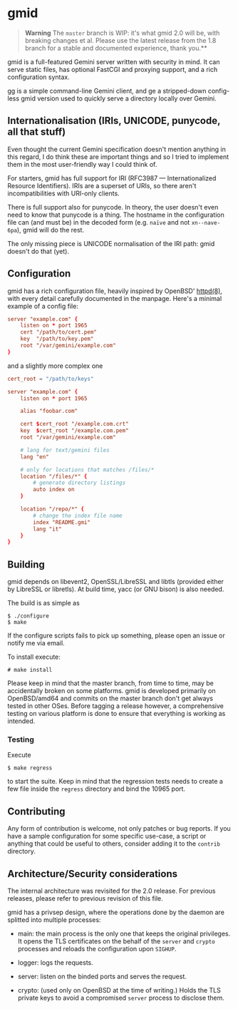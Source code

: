 # gmid

> **Warning**
> The `master` branch is WIP: it's what gmid 2.0 will be, with
> breaking changes et al.  Please use the latest release from the 1.8
> branch for a stable and documented experience, thank you.**

gmid is a full-featured Gemini server written with security in mind.
It can serve static files, has optional FastCGI and proxying support,
and a rich configuration syntax.

gg is a simple command-line Gemini client, and ge a stripped-down
config-less gmid version used to quickly serve a directory locally
over Gemini.


## Internationalisation (IRIs, UNICODE, punycode, all that stuff)

Even thought the current Gemini specification doesn't mention anything
in this regard, I do think these are important things and so I tried
to implement them in the most user-friendly way I could think of.

For starters, gmid has full support for IRI (RFC3987 —
Internationalized Resource Identifiers).  IRIs are a superset of URIs,
so there aren't incompatibilities with URI-only clients.

There is full support also for punycode.  In theory, the user doesn't
even need to know that punycode is a thing.  The hostname in the
configuration file can (and must be) in the decoded form (e.g. `naïve`
and not `xn--nave-6pa`), gmid will do the rest.

The only missing piece is UNICODE normalisation of the IRI path: gmid
doesn't do that (yet).


## Configuration

[httpd]: https://man.openbsd.org/httpd.8

gmid has a rich configuration file, heavily inspired by OpenBSD'
[httpd(8)][httpd], with every detail carefully documented in the
manpage.  Here's a minimal example of a config file:

```conf
server "example.com" {
	listen on * port 1965
	cert "/path/to/cert.pem"
	key  "/path/to/key.pem"
	root "/var/gemini/example.com"
}
```

and a slightly more complex one

```conf
cert_root = "/path/to/keys"

server "example.com" {
	listen on * port 1965

	alias "foobar.com"

	cert $cert_root "/example.com.crt"
	key  $cert_root "/example.com.pem"
	root "/var/gemini/example.com"

	# lang for text/gemini files
	lang "en"

	# only for locations that matches /files/*
	location "/files/*" {
		# generate directory listings
		auto index on
	}

	location "/repo/*" {
		# change the index file name
		index "README.gmi"
		lang "it"
	}
}
```


## Building

gmid depends on libevent2, OpenSSL/LibreSSL and libtls (provided
either by LibreSSL or libretls).  At build time, yacc (or GNU bison)
is also needed.

The build is as simple as

	$ ./configure
	$ make

If the configure scripts fails to pick up something, please open an
issue or notify me via email.

To install execute:

	# make install

Please keep in mind that the master branch, from time to time, may be
accidentally broken on some platforms.  gmid is developed primarily on
OpenBSD/amd64 and commits on the master branch don't get always tested
in other OSes.  Before tagging a release however, a comprehensive
testing on various platform is done to ensure that everything is
working as intended.


### Testing

Execute

	$ make regress

to start the suite.  Keep in mind that the regression tests needs to
create a few file inside the `regress` directory and bind the 10965
port.


## Contributing

Any form of contribution is welcome, not only patches or bug reports.
If you have a sample configuration for some specific use-case, a
script or anything that could be useful to others, consider adding it
to the `contrib` directory.


## Architecture/Security considerations

The internal architecture was revisited for the 2.0 release.  For
previous releases, please refer to previous revision of this file.

gmid has a privsep design, where the operations done by the daemon are
splitted into multiple processes:

 - main: the main process is the only one that keeps the original
   privileges.  It opens the TLS certificates on the behalf of the
   `server` and `crypto` processes and reloads the configuration upon
   `SIGHUP`.

 - logger: logs the requests.

 - server: listen on the binded ports and serves the request.

 - crypto: (used only on OpenBSD at the time of writing.)  Holds the
   TLS private keys to avoid a compromised `server` process to
   disclose them.
